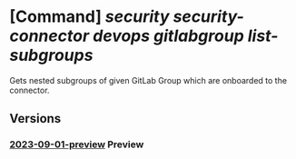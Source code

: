 # [Command] _security security-connector devops gitlabgroup list-subgroups_

Gets nested subgroups of given GitLab Group which are onboarded to the connector.

## Versions

### [2023-09-01-preview](/Resources/mgmt-plane/L3N1YnNjcmlwdGlvbnMve30vcmVzb3VyY2Vncm91cHMve30vcHJvdmlkZXJzL21pY3Jvc29mdC5zZWN1cml0eS9zZWN1cml0eWNvbm5lY3RvcnMve30vZGV2b3BzL2RlZmF1bHQvZ2l0bGFiZ3JvdXBzL3t9L2xpc3RzdWJncm91cHM=/2023-09-01-preview.xml) **Preview**

<!-- mgmt-plane /subscriptions/{}/resourcegroups/{}/providers/microsoft.security/securityconnectors/{}/devops/default/gitlabgroups/{}/listsubgroups 2023-09-01-preview -->
